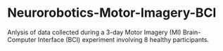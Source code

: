 # Neurorobotics-Motor-Imagery-BCI
Anlysis of data collected during a 3-day Motor Imagery (MI)  Brain-Computer Interface (BCI) experiment involving 8 healthy participants.
